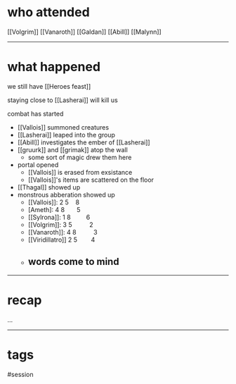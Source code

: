 # who attended

[[Volgrim]]
[[Vanaroth]]
[[Galdan]]
[[Abill]]
[[Malynn]]

---
# what happened

we still have [[Heroes feast]]

staying close to [[Lasherai]]  will kill us

combat has started
- [[Vallois]] summoned creatures
- [[Lasherai]] leaped into the group
- [[Abill]] investigates the ember of [[Lasherai]]
- [[gruurk]] and [[grimak]] atop the wall
	- some sort of magic drew them here
- portal opened
	- [[Vallois]] is erased from exsistance
	- [[Vallois]]'s items are scattered on the floor
- [[Thagal]] showed up
- monstrous abberation showed up
	- [[Vallois]]: 2 5    8
	- [Ameth]: 4 8       5
	- [[Sylrona]]: 1 8         6
	- [[Volgrim]]: 3 5          2
	- [[Vanaroth]]: 4 8          3
	- [[Viridillatro]] 2 5        4
	- words come to mind
		- 




---
# recap

...

---
# tags

#session